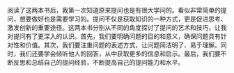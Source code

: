 阅读了这两本书后，我第一次知道原来提问也是有很大学问的。看似非常简单的提问，想要做好也是需要学习的。提问不仅是获取知识的一种方式，更是促进思考、激发创新的重要途径。这两本书分别从不同的角度探讨了提问的艺术和技巧，让我对提问有了更深入的认识。首先，我们要明确问题的目的和意义，确保问题具有针对性和价值。其次，我们要注重问题的表述方式，让问题简洁明了、易于理解。同时，我们还要学会倾听他人的回答，从中获取更多的信息和启示。最后，我们要不断反思和总结自己的提问经验，不断提高自己的提问能力和水平。
